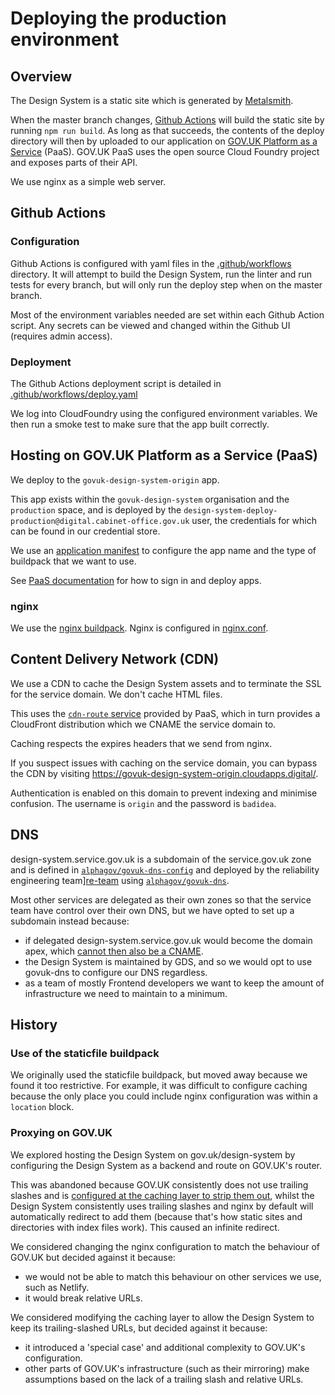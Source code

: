 # Deploying the production environment

## Overview

The Design System is a static site which is generated by
[Metalsmith](http://www.metalsmith.io/).

When the master branch changes, [Github Actions][github-actions] will build the static site by
running `npm run build`. As long as that succeeds, the contents of the deploy
directory will then by uploaded to our application on
[GOV.UK Platform as a Service][paas] (PaaS). GOV.UK PaaS uses the open source Cloud Foundry project and exposes parts of their API.

We use nginx as a simple web server.

## Github Actions

### Configuration

Github Actions is configured with yaml files in the [.github/workflows](../../.github/workflows) directory.
It will attempt to build the Design System, run the linter and run tests for every branch,
but will only run the deploy step when on the master branch.

Most of the environment variables needed are set within each Github Action script. Any secrets can be viewed and changed within the Github UI (requires admin access).

### Deployment

The Github Actions deployment script is detailed in [.github/workflows/deploy.yaml](../../.github/workflows/ci.yaml)

We log into CloudFoundry using the configured environment variables. We then run a smoke test to make sure that the app built correctly.

## Hosting on GOV.UK Platform as a Service (PaaS)

We deploy to the `govuk-design-system-origin` app.

This app exists within the `govuk-design-system` organisation and the
`production` space, and is deployed by the `design-system-deploy-production@digital.cabinet-office.gov.uk` user, the
credentials for which can be found in our credential store.

We use an [application manifest](../../manifest.yml) to configure the app name
and the type of buildpack that we want to use.

See [PaaS documentation](https://docs.cloud.service.gov.uk/) for how to sign in and deploy apps.

### nginx

We use the [nginx buildpack][nginx-bp]. Nginx is configured in
[nginx.conf](../../deploy/nginx.conf).

## Content Delivery Network (CDN)

We use a CDN to cache the Design System assets and to terminate the SSL for the
service domain. We don't cache HTML files.

This uses the [`cdn-route` service][cdn-route] provided by PaaS, which in turn
provides a CloudFront distribution which we CNAME the service domain to.

Caching respects the expires headers that we send from nginx.

If you suspect issues with caching on the service domain, you can bypass the CDN
by visiting https://govuk-design-system-origin.cloudapps.digital/.

Authentication is enabled on this domain to prevent indexing and minimise
confusion. The username is `origin` and the password is `badidea`.

## DNS

design-system.service.gov.uk is a subdomain of the service.gov.uk zone and is
defined in [`alphagov/govuk-dns-config`][govuk-dns-config] and deployed by the
reliability engineering team][re-team] using [`alphagov/govuk-dns`][govuk-dns].

Most other services are delegated as their own zones so that the service team
have control over their own DNS, but we have opted to set up a subdomain instead
because:

- if delegated design-system.service.gov.uk would become the domain apex, which
  [cannot then also be a CNAME][cname].
- the Design System is maintained by GDS, and so we would opt to use govuk-dns
  to configure our DNS regardless.
- as a team of mostly Frontend developers we want to keep the amount of
  infrastructure we need to maintain to a minimum.

## History

### Use of the staticfile buildpack

We originally used the staticfile buildpack, but moved away because we found it
too restrictive. For example, it was difficult to configure caching because the
only place you could include nginx configuration was within a `location` block.

### Proxying on GOV.UK

We explored hosting the Design System on gov.uk/design-system by configuring
the Design System as a backend and route on GOV.UK's router.

This was abandoned because GOV.UK consistently does not use trailing slashes and
is [configured at the caching layer to strip them out][varnish-strip], whilst
the Design System consistently uses trailing slashes and nginx by default will
automatically redirect to add them (because that's how static sites and
directories with index files work). This caused an infinite redirect.

We considered changing the nginx configuration to match the behaviour of GOV.UK
but decided against it because:

- we would not be able to match this behaviour on other services we use, such as
  Netlify.
- it would break relative URLs.

We considered modifying the caching layer to allow the Design System to keep its
trailing-slashed URLs, but decided against it because:

- it introduced a 'special case' and additional complexity to GOV.UK's
  configuration.
- other parts of GOV.UK's infrastructure (such as their mirroring) make
  assumptions based on the lack of a trailing slash and relative URLs.

[github-actions]: https://github.com/alphagov/govuk-design-system/actions
[paas]: https://www.cloud.service.gov.uk/
[nginx-bp]: https://github.com/cloudfoundry/nginx-buildpack
[govuk-dns-config]: https://github.com/alphagov/govuk-dns-config/blob/master/service.gov.uk.yaml
[govuk-dns]: https://github.com/alphagov/govuk-dns
[re-team]: https://reliability-engineering.cloudapps.digital/
[cname]: https://serverfault.com/questions/613829/why-cant-a-cname-record-be-used-at-the-apex-aka-root-of-a-domain
[cdn-route]: https://docs.cloud.service.gov.uk/#set-up-a-custom-domain-using-the-cdn-route-service
[varnish-strip]: https://github.com/alphagov/govuk-puppet/blob/22e8fd6ab532febd4a5df30381d3fc215f6e0153/modules/varnish/templates/default.vcl.erb#L31-L37
